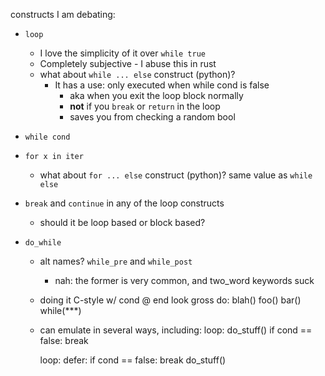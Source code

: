 constructs I am debating:
* `loop`
    * I love the simplicity of it over `while true`
    * Completely subjective -  I abuse this in rust
    * what about `while ... else` construct (python)?
        * It has a use: only executed when while cond is false
            * aka when you exit the loop block normally
            * **not** if you `break` or `return` in the loop
            * saves you from checking a random bool
* `while cond`
* `for x in iter`
    * what about `for ... else` construct (python)? same value as `while else`
* `break` and `continue` in any of the loop constructs
    * should it be loop based or block based?

* `do_while`
    * alt names? `while_pre` and `while_post`
        * nah: the former is very common, and two_word keywords suck
    * doing it C-style w/ cond @ end look gross
    do:
        blah()
        foo()
        bar()
    while(***)

    * can emulate in several ways, including:
        loop:
            do_stuff()
            if cond == false:
                break
        
        loop:
            defer:
                if cond == false:
                    break
            do_stuff()